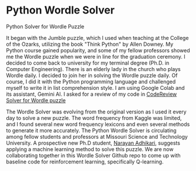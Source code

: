 # Python Wordle Solver
Python Solver for Wordle Puzzle

It began with the Jumble puzzle, which I used when teaching at the College of the Ozarks, utilizing the book "Think Python" by Allen Downey.
My Python course gained popularity, and some of my  fellow professors showed me the Wordle puzzle when we were in line for the graduation ceremony.
I decided to come back to university for my terminal degree (Ph.D. in Computer Engineering). There is an elderly lady in the church who plays Wordle daily. I decided to join her in solving the Wordle puzzle daily. Of course, I did it with the Python programming language and challenged myself to write it in list comprehension style. I am using Google Colab and its assistant, Gemini AI. I asked for a review of my code in [CodeReview Solver for Wordle puzzle](https://codereview.stackexchange.com/questions/296053/solver-for-wordle-puzzle)

The Wordle Solver was evolving from the original version as I used it every day to solve a new puzzle. The word frequency from Kaggle was limited, and I found several new word frequency lexicons and even several methods to generate it more accurately. The Python Wordle Solver is circulating among fellow students and professors at Missouri Science and Technology University. A prospective new Ph.D student, [Narayan Adhikari](https://github.com/adhikarinarayan/), suggests applying a machine learning method to solve this puzzle. We are now collaborating together in this Wordle Solver Github repo to come up with baseline code for reinforcement learning, specifically Q-learning.
